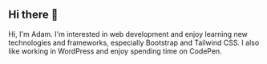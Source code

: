 ## Hi there 👋

Hi, I'm Adam. I'm interested in web development and enjoy learning new technologies and frameworks, especially Bootstrap and Tailwind CSS. I also like working in WordPress and enjoy spending time on CodePen.
